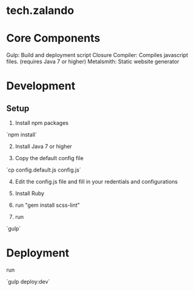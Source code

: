 # tech.zalando

# Core Components

Gulp: Build and deployment script
Closure Compiler: Compiles javascript files. (requires Java 7 or higher)
Metalsmith: Static website generator

# Development

## Setup

1. Install npm packages

´npm install´

2. Install Java 7 or higher

3. Copy the default config file

´cp config.default.js config.js´

4. Edit the config.js file and fill in your redentials and configurations

5. Install Ruby

6. run "gem install scss-lint"

7. run

´gulp´

# Deployment

run

´gulp deploy:dev´
